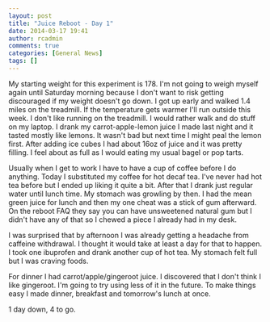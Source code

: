 ```yaml
---
layout: post
title: "Juice Reboot - Day 1"
date: 2014-03-17 19:41
author: rcadmin
comments: true
categories: [General News]
tags: []
---
```

My starting weight for this experiment is 178. I'm not going to weigh myself again until Saturday morning because I don't want to risk getting discouraged if my weight doesn't go down. I got up early and walked 1.4 miles on the treadmill. If the temperature gets warmer I'll run outside this week. I don't like running on the treadmill. I would rather walk and do stuff on my laptop. I drank my carrot-apple-lemon juice I made last night and it tasted mostly like lemons. It wasn't bad but next time I might peal the lemon first. After adding ice cubes I had about 16oz of juice and it was pretty filling. I feel about as full as I would eating my usual bagel or pop tarts.

Usually when I get to work I have to have a cup of coffee before I do anything. Today I substituted my coffee for hot decaf tea. I've never had hot tea before but I ended up liking it quite a bit. After that I drank just regular water until lunch time. My stomach was growling by then. I had the mean green juice for lunch and then my one cheat was a stick of gum afterward. On the reboot FAQ they say you can have unsweetened natural gum but I didn't have any of that so I chewed a piece I already had in my desk. 

I was surprised that by afternoon I was already getting a headache from caffeine withdrawal. I thought it would take at least a day for that to happen. I took one ibuprofen and drank another cup of hot tea. My stomach felt full but I was craving foods. 

For dinner I had carrot/apple/gingeroot juice. I discovered that I don't think I like gingeroot. I'm going to try using less of it in the future. To make things easy I made dinner, breakfast and tomorrow's lunch at once. 

1 day down, 4 to go.
